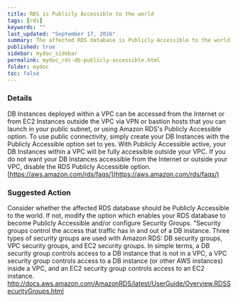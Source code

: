 ```yaml
---
title: RDS is Publicly Accessible to the world
tags: [rds]
keywords: ""
last_updated: "September 17, 2016"
summary: The affected RDS database is Publicly Accessible to the world.
published: true
sidebar: mydoc_sidebar
permalink: mydoc_rds-db-publicly-accessible.html
folder: mydoc
toc: false
---
```


### Details  
DB Instances deployed within a VPC can be accessed from the Internet or from EC2 Instances outside the VPC via VPN or bastion hosts that you can launch in your public subnet, or using Amazon RDS's Publicly Accessible option. To use public connectivity, simply create your DB Instances with the Publicly Accessible option set to yes. With Publicly Accessible active, your DB Instances within a VPC will be fully accessible outside your VPC. If you do not want your DB Instances accessible from the Internet or outside your VPC, disable the RDS Publicly Accessible option.  
[https://aws.amazon.com/rds/faqs/](https://aws.amazon.com/rds/faqs/)  

### Suggested Action  
Consider whether the affected RDS database should be Publicly Accessible to the world. If not, modify the option which enables your RDS database to become Publicly Accessible and/or configure Security Groups. "Security groups control the access that traffic has in and out of a DB instance. Three types of security groups are used with Amazon RDS: DB security groups, VPC security groups, and EC2 security groups. In simple terms, a DB security group controls access to a DB instance that is not in a VPC, a VPC security group controls access to a DB instance (or other AWS instances) inside a VPC, and an EC2 security group controls access to an EC2 instance.  
[http://docs.aws.amazon.com/AmazonRDS/latest/UserGuide/Overview.RDSSecurityGroups.html
](http://docs.aws.amazon.com/AmazonRDS/latest/UserGuide/Overview.RDSSecurityGroups.html)
